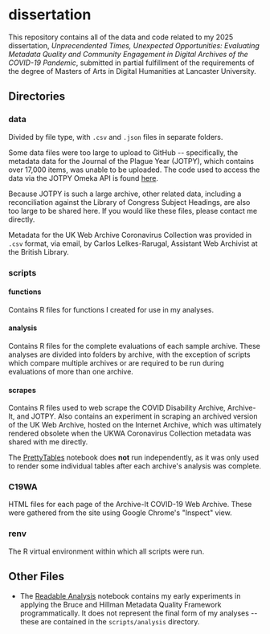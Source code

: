 # dissertation

This repository contains all of the data and code related to my 2025 dissertation, _Unprecendented Times, Unexpected Opportunities: Evaluating Metadata Quality and Community Engagement in Digital Archives of the COVID-19 Pandemic_, submitted in partial fulfillment of the requirements of the degree of Masters of Arts in Digital Humanities at Lancaster University. 

## Directories

### data
Divided by file type, with `.csv` and  `.json` files in separate folders. 

Some data files were too large to upload to GitHub -- specifically, the metadata data for the Journal of the Plague Year (JOTPY), which contains over 17,000 items, was unable to be uploaded. The code used to access the data via the JOTPY Omeka API is found [here](https://github.com/gkacton/dissertation/blob/main/scripts/scrapes/jotpy_api.R). 

Because JOTPY is such a large archive, other related data, including a reconciliation against the Library of Congress Subject Headings, are also too large to be shared here. If you would like these files, please contact me directly. 

Metadata for the UK Web Archive Coronavirus Collection was provided in `.csv` format, via email, by Carlos Lelkes-Rarugal, Assistant Web Archivist at the British Library. 

### scripts
  #### functions 
  Contains R files for functions I created for use in my analyses.
  #### analysis
  Contains R files for the complete evaluations of each sample archive. These analyses are divided into folders by archive, with the exception of scripts which compare multiple archives or are required to be run during evaluations of more than one archive.
  #### scrapes
  Contains R files used to web scrape the COVID Disability Archive, Archive-It, and JOTPY. Also contains an experiment in scraping an archived version of the UK Web Archive, hosted on the Internet Archive, which was ultimately rendered obsolete when the UKWA Coronavirus Collection metadata was shared with me directly. 

  The [PrettyTables](https://github.com/gkacton/dissertation/blob/main/scripts/pretty_tables.Rmd) notebook does **not** run independently, as it was only used to render some individual tables after each archive's analysis was complete. 

### C19WA
HTML files for each page of the Archive-It COVID-19 Web Archive. These were gathered from the site using Google Chrome's "Inspect" view. 

### renv
The R virtual environment within which all scripts were run. 

## Other Files

- The [Readable Analysis](https://github.com/gkacton/dissertation/blob/main/Analysis_Readable.Rmd) notebook contains my early experiments in applying the Bruce and Hillman Metadata Quality Framework programmatically. It does not represent the final form of my analyses -- these are contained in the `scripts/analysis` directory. 
